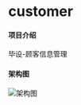 # customer

#### 项目介绍
毕设-顾客信息管理

#### 架构图

![架构图](https://gitee.com/uploads/images/2018/0420/100448_445416c1_1540275.png "customer1.png")
